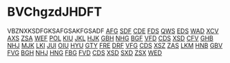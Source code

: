 # BVChgzdJHDFT
VBZNXKSDFGKSAFGSAKFGSADF
<a href="https://www.eranovum.world/forum/ilban-gesipan/watch-avatar-2-the-way-of-water-2022-free-online-on-123movies">AFG</a> <a href="https://www.eranovum.world/forum/ilban-gesipan/watch-magic-mike-s-last-dance-2023-free-online-on-123movies">SDF</a> <a href="https://www.eranovum.world/forum/ilban-gesipan/watch-80-for-brady-2023-free-online-on-123movies">CDE</a> <a href="https://www.eranovum.world/forum/ilban-gesipan/watch-knock-at-the-cabin-2023-free-online-on-123movies">FDS</a> <a href="https://www.eranovum.world/forum/ilban-gesipan/watch-puss-in-boots-the-last-wish-2022-free-online-on-123movies">QWS</a> <a href="https://www.eranovum.world/forum/ilban-gesipan/watch-a-man-called-otto-2022-free-online-on-123movies">EDS</a> <a href="https://www.eranovum.world/forum/ilban-gesipan/watch-megan-m3gan-2022-free-online-on-123movies">WAD</a> <a href="https://www.eranovum.world/forum/ilban-gesipan/watch-ant-man-and-the-wasp-quantumania-2023-free-online-on-123movies">XCV</a> <a href="https://www.eranovum.world/forum/ilban-gesipan/watch-teen-wolf-the-movie-2022-free-online-on-123movies">AXS</a> <a href="https://www.eranovum.world/forum/ilban-gesipan/watch-missing-2023-free-online-on-123movies">ZSA</a> <a href="https://www.joh-eun.com/forum/ilban/watch-avatar-2-the-way-of-water-2022-fullmovie-free-online-on-123">WEF</a> <a href="https://www.joh-eun.com/forum/ilban/watch-magic-mike-s-last-dance-2023-fullmovie-free-online-on-123">POL</a> <a href="https://www.joh-eun.com/forum/ilban/watch-80-for-brady-2023-fullmovie-free-online-on-123">KIU</a> <a href="https://www.joh-eun.com/forum/ilban/watch-knock-at-the-cabin-2023-fullmovie-free-online-on-123">JKL</a> <a href="https://www.joh-eun.com/forum/ilban/watch-puss-in-boots-the-last-wish-2022-fullmovie-free-online-on-123">HJK</a> <a href="https://www.joh-eun.com/forum/ilban/watch-a-man-called-otto-2022-fullmovie-free-online-on-123">GBH</a> <a href="https://www.joh-eun.com/forum/ilban/watch-megan-m3gan-2022-fullmovie-free-online-on-123">NHG</a> <a href="https://www.joh-eun.com/forum/ilban/watch-ant-man-and-the-wasp-quantumania-2023-fullmovie-free-online-on-123">BGF</a> <a href="https://www.joh-eun.com/forum/ilban/watch-teen-wolf-the-movie-2022-fullmovie-free-online-on-123">VFD</a> <a href="https://www.joh-eun.com/forum/ilban/watch-missing-2023-fullmovie-free-online-on-123">CDS</a> <a href="https://www.bayoris.fr/forum/discussions-generales/watch-avatar-2-the-way-of-water-fullmovie-online-free">XSD</a> <a href="https://www.bayoris.fr/forum/discussions-generales/watch-magic-mike-s-last-dance-fullmovie-online-free">CFV</a> <a href="https://www.bayoris.fr/forum/discussions-generales/watch-80-for-brady-fullmovie-online-free">GHB</a> <a href="https://www.bayoris.fr/forum/discussions-generales/watch-knock-at-the-cabin-fullmovie-online-free">NHJ</a> <a href="https://www.bayoris.fr/forum/discussions-generales/watch-puss-in-boots-the-last-wish-fullmovie-online-free">MJK</a> <a href="https://www.bayoris.fr/forum/discussions-generales/watch-a-man-called-otto-fullmovie-online-free">LKI</a> <a href="https://www.bayoris.fr/forum/discussions-generales/watch-megan-m3gan-fullmovie-online-free">JUI</a> <a href="https://www.bayoris.fr/forum/discussions-generales/watch-ant-man-and-the-wasp-quantumania-fullmovie-online-free">OIU</a> <a href="https://www.bayoris.fr/forum/discussions-generales/watch-teen-wolf-the-movie-fullmovie-online-free">HYU</a> <a href="https://www.bayoris.fr/forum/discussions-generales/watch-missing-2023-fullmovie-online-free">GTY</a> <a href="https://www.chartwellsuffolkltd.com/forum/general-discussions/where-to-watch-avatar-2-the-way-of-water-fullmovie-online-free-at-home">FRE</a> <a href="https://www.chartwellsuffolkltd.com/forum/general-discussions/where-to-watch-magic-mike-s-last-dance-fullmovie-online-free-at-home">DRF</a> <a href="https://www.chartwellsuffolkltd.com/forum/general-discussions/where-to-watch-80-for-brady-fullmovie-online-free-at-home">VFG</a> <a href="https://www.chartwellsuffolkltd.com/forum/general-discussions/where-to-watch-knock-at-the-cabin-fullmovie-online-free-at-home">CDS</a> <a href="https://www.chartwellsuffolkltd.com/forum/general-discussions/where-to-watch-puss-in-boots-the-last-wish-fullmovie-online-free-at-home">XSZ</a> <a href="https://www.chartwellsuffolkltd.com/forum/general-discussions/where-to-watch-a-man-called-otto-fullmovie-online-free-at-home">ZAS</a> <a href="https://www.chartwellsuffolkltd.com/forum/general-discussions/where-to-watch-megan-m3gan-fullmovie-online-free-at-home">LKM</a> <a href="https://www.chartwellsuffolkltd.com/forum/general-discussions/where-to-watch-ant-man-and-the-wasp-quantumania-fullmovie-online-free-at-home">HNB</a> <a href="https://www.chartwellsuffolkltd.com/forum/general-discussions/where-to-watch-teen-wolf-the-movie-fullmovie-online-free-at-home">GBV</a> <a href="https://www.chartwellsuffolkltd.com/forum/general-discussions/where-to-watch-missing-fullmovie-online-free-at-home">FVG</a> <a href="https://www.unitalks.org/forum/welcome-to-join-forum/watch-avatar-2-the-way-of-water-2022-fullmovie-free-online-on-123movies">BGH</a> <a href="https://www.unitalks.org/forum/welcome-to-join-forum/watch-magic-mike-s-last-dance-2023-fullmovie-free-online-on-123movies">NHJ</a> <a href="https://www.unitalks.org/forum/welcome-to-join-forum/watch-80-for-brady-2023-fullmovie-free-online-on-123movies">HNG</a> <a href="https://www.unitalks.org/forum/welcome-to-join-forum/watch-knock-at-the-cabin-2023-fullmovie-free-online-on-123movies">FBG</a> <a href="https://www.unitalks.org/forum/welcome-to-join-forum/watch-puss-in-boots-the-last-wish-2022-fullmovie-free-online-on-123movies">FVD</a> <a href="https://www.unitalks.org/forum/welcome-to-join-forum/watch-a-man-called-otto-2022-fullmovie-free-online-on-123movies">CDS</a> <a href="https://www.unitalks.org/forum/welcome-to-join-forum/watch-megan-m3gan-2022-fullmovie-free-online-on-123movies">XSD</a> <a href="https://www.unitalks.org/forum/welcome-to-join-forum/watch-ant-man-and-the-wasp-quantumania-2023-fullmovie-free-online-on-123movies">SXD</a> <a href="https://www.unitalks.org/forum/welcome-to-join-forum/watch-teen-wolf-the-movie-2022-fullmovie-free-online-on-123movies">ZSX</a> <a href="https://www.unitalks.org/forum/welcome-to-join-forum/watch-missing-2023-fullmovie-free-online-on-123movies">WED</a>
